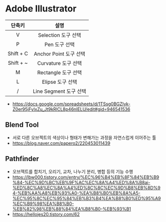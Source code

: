 # Adobe Illustrator

|단축키|설명|
|:---:|:---:|
|V|Selection 도구 선택|
|P|Pen 도구 선택|
|Shift + C|Anchor Point 도구 선택|
|Shift + ~|Curvature 도구 선택|
|M|Rectangle 도구 선택|
|L|Elipse 도구 선택|
|/|Line Segment 도구 선택

- https://docs.google.com/spreadsheets/d/1TSsg0BGZIyk-Z0er95jFyIxZu_Jt9kRlCL8p46nIELU/edit#gid=946541536


## Blend Tool
- 서로 다른 오브젝트의 색상이나 형태가 변해가는 과정을 자연스럽게 이어주는 툴
- https://blog.naver.com/papero2/220453011439


## Pathfinder
- 오브젝트를 합치기, 오리기, 교차, 나누기 분리, 병합 등의 기능 수행
- https://lbw000.tistory.com/entry/%EC%96%B4%EB%8F%84%EB%B9%84-%EC%9D%BC%EB%9F%AC%EC%8A%A4%ED%8A%B8ai-%ED%8C%A8%EC%8A%A4%ED%8C%8C%EC%9D%B8%EB%8D%94-%EB%AA%A8%EB%93%A0-%EA%B8%B0%EB%8A%A5-%EC%95%8C%EC%95%84%EB%B3%B4%EA%B8%B0%ED%95%A9%EC%B9%98%EA%B8%B0-%EB%82%98%EB%88%84%EA%B8%B0-%EB%93%B1
- https://hellojes20.tistory.com/62